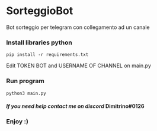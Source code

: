 # SorteggioBot
Bot sorteggio per telegram con collegamento ad un canale

### Install libraries python
```
pip install -r requirements.txt
```
Edit TOKEN BOT and USERNAME OF CHANNEL on main.py 

### Run program
```
python3 main.py
```

#### _If you need help contact me on discord_ Dimitrino#0126
### Enjoy :)

